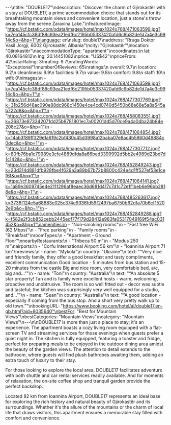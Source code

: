 ---\ntitle: "DOUBLE17"\ndescription: "Discover the charm of Gjirokastër with a stay at DOUBLE17, a prime accommodation choice that stands out for its breathtaking mountain views and convenient location, just a stone's throw away from the serene Zaravina Lake."\nfeaturedImage: "https://cf.bstatic.com/xdata/images/hotel/max1024x768/471063599.jpg?k=7ea145cfc38df88c93ea21edf6c2195b05337420afd6c9b82de1d7a4e3c9914c&o=&hp=1"\nlanguage: en\nslug: double17\naddress: "Rruga Doktor Vasil Jorgji, 6002 Gjirokastër, Albania"\ncity: "Gjirokastër"\nlocation: "Gjirokastër"\naccommodationType: "apartment"\ncoordinates:\n  lat: 40.08164812\n  lng: 20.14451082\nprice: "US$42"\npriceFrom: 42\nstarRating: 3\nrating: 9.7\nratingWords: "Exceptional"\nnumberOfReviews: 65\nratings:\n  overall: 9.7\n  location: 9.2\n  cleanliness: 9.9\n  facilities: 9.7\n  value: 9.8\n  comfort: 9.8\n  staff: 10\n  wifi: 0\nimages:\n  - "https://cf.bstatic.com/xdata/images/hotel/max1024x768/471063599.jpg?k=7ea145cfc38df88c93ea21edf6c2195b05337420afd6c9b82de1d7a4e3c9914c&o=&hp=1"\n  - "https://cf.bstatic.com/xdata/images/hotel/max1024x768/477307769.jpg?k=31b256d48ac090e88dc968c1450e4ce4cd0740d5450b68a68e5a8a545ab722d8&o=&hp=1"\n  - "https://cf.bstatic.com/xdata/images/hotel/max1024x768/458083551.jpg?k=36873e873342071dd25b8781801ec7a00201dd5d70ce9a4a04ba24b84e208c27&o=&hp=1"\n  - "https://cf.bstatic.com/xdata/images/hotel/max1024x768/471064854.jpg?k=14ab3f89ff329e1a619c2bf430c45d3998a12baba07e8ac4b5860d49884c0dec&o=&hp=1"\n  - "https://cf.bstatic.com/xdata/images/hotel/max1024x768/477307712.jpg?k=80fb76ba1c79989e3cfe4889dfda8a66bed3399992d5bb2e4989d23bd7d1c142&o=&hp=1"\n  - "https://cf.bstatic.com/xdata/images/hotel/max1024x768/452849243.jpg?k=23d314d881dfb928fbe4f629a3a89b67b72b8800c424e4d1ff527ef53e1cef6f&o=&hp=1"\n  - "https://cf.bstatic.com/xdata/images/hotel/max1024x768/471064141.jpg?k=1a89e3609745e4e2111296af8eaec36d681d417c7d1c72e1f1beb6e96bb2818e&o=&hp=1"\n  - "https://cf.bstatic.com/xdata/images/hotel/max1024x768/485263617.jpg?k=3736f124e5a68883e025c374e9336fd59f2497ba6750b62dfa70b6cf15202e9b&o=&hp=1"\n  - "https://cf.bstatic.com/xdata/images/hotel/max1024x768/452849288.jpg?k=f582e2f3cb852cebb2445edf77f179d28412e983fa05317049169f54ac031452&o=&hp=1"\namenities:\n  - "Non-smoking rooms"\n  - "Fast free WiFi (62 Mbps)"\n  - "Free parking"\n  - "Family rooms"\n  - "Breakfast"\nroomTypes:\n  - "Apartment - Ground Floor"\nnearbyRestaurants:\n  - "Tribeca 50 m"\n  - "Modus 250 m"\nairports:\n  - "Corfu International Airport 56 km"\n  - "Ioannina Airport 71 km"\nreviews:\n  - name: "Mykola"\n    country: "Ukraine"\n    text: "“Very nice and friendly family, they offer a good breakfast and tasty compliments, excellent communication Good location - 5 minutes from bus station and 15-20 minutes from the castle Big and nice room, very comfortable bed, a/c, big and...”"\n  - name: "Toni"\n    country: "Australia"\n    text: "“An absolute 5 star property! Tan and is family were excellent hosts - warm, welcoming, proactive and unobtrusive. The room is so well fitted out - decor was subtle and tasteful; the kitchen was surprisingly very well equipped for a studio, and...”"\n  - name: "Sean"\n    country: "Australia"\n    text: "“A good location - especially if coming from the bus stop. And a short very pretty walk up to old town.”"\nbookingURL: "https://www.booking.com/hotel/al/double17.en-gb.html?aid=8035640"\nbestFor: "Best for Mountain Views"\nbestCategories: "Mountain Views"\ncategory: "Mountain Views"\n---\n\nDOUBLE17 is more than just a place to stay; it's an experience. The apartment boasts a cozy living room equipped with a flat-screen TV and streaming services for those evenings when guests prefer a quiet night in. The kitchen is fully equipped, featuring a toaster and fridge, perfect for preparing meals to be enjoyed in the outdoor dining area amidst the beauty of the garden views. The attention to detail extends to the bathroom, where guests will find plush bathrobes awaiting them, adding an extra touch of luxury to their stay.

For those looking to explore the local area, DOUBLE17 facilitates adventure with both shuttle and car rental services readily available. And for moments of relaxation, the on-site coffee shop and tranquil garden provide the perfect backdrop.

Located 82 km from Ioannina Airport, DOUBLE17 represents an ideal base for exploring the rich history and natural beauty of Gjirokastër and its surroundings. Whether it's the allure of the mountains or the charm of local life that draws visitors, this apartment ensures a memorable stay filled with comfort and convenience.